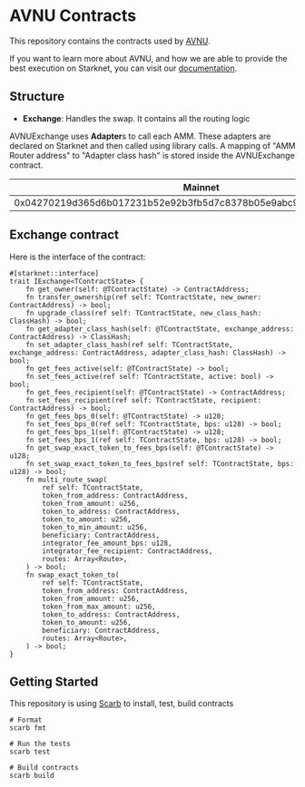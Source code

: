 # AVNU Contracts

This repository contains the contracts used by [AVNU](https://www.avnu.fi/).

If you want to learn more about AVNU, and how we are able to provide the best execution on Starknet, you can visit
our [documentation](https://doc.avnu.fi/).

## Structure

- **Exchange**: Handles the swap. It contains all the routing logic

AVNUExchange uses **Adapter**s to call each AMM.
These adapters are declared on Starknet and then called using library calls.
A mapping of "AMM Router address" to "Adapter class hash" is stored inside the AVNUExchange contract.

| Mainnet                                                            | Sepolia                                                            |
|--------------------------------------------------------------------|--------------------------------------------------------------------|
| 0x04270219d365d6b017231b52e92b3fb5d7c8378b05e9abc97724537a80e93b0f | 0x02c56e8b00dbe2a71e57472685378fc8988bba947e9a99b26a00fade2b4fe7c2 |

## Exchange contract

Here is the interface of the contract:

```cairo
#[starknet::interface]
trait IExchange<TContractState> {
    fn get_owner(self: @TContractState) -> ContractAddress;
    fn transfer_ownership(ref self: TContractState, new_owner: ContractAddress) -> bool;
    fn upgrade_class(ref self: TContractState, new_class_hash: ClassHash) -> bool;
    fn get_adapter_class_hash(self: @TContractState, exchange_address: ContractAddress) -> ClassHash;
    fn set_adapter_class_hash(ref self: TContractState, exchange_address: ContractAddress, adapter_class_hash: ClassHash) -> bool;
    fn get_fees_active(self: @TContractState) -> bool;
    fn set_fees_active(ref self: TContractState, active: bool) -> bool;
    fn get_fees_recipient(self: @TContractState) -> ContractAddress;
    fn set_fees_recipient(ref self: TContractState, recipient: ContractAddress) -> bool;
    fn get_fees_bps_0(self: @TContractState) -> u128;
    fn set_fees_bps_0(ref self: TContractState, bps: u128) -> bool;
    fn get_fees_bps_1(self: @TContractState) -> u128;
    fn set_fees_bps_1(ref self: TContractState, bps: u128) -> bool;
    fn get_swap_exact_token_to_fees_bps(self: @TContractState) -> u128;
    fn set_swap_exact_token_to_fees_bps(ref self: TContractState, bps: u128) -> bool;
    fn multi_route_swap(
        ref self: TContractState,
        token_from_address: ContractAddress,
        token_from_amount: u256,
        token_to_address: ContractAddress,
        token_to_amount: u256,
        token_to_min_amount: u256,
        beneficiary: ContractAddress,
        integrator_fee_amount_bps: u128,
        integrator_fee_recipient: ContractAddress,
        routes: Array<Route>,
    ) -> bool;
    fn swap_exact_token_to(
        ref self: TContractState,
        token_from_address: ContractAddress,
        token_from_amount: u256,
        token_from_max_amount: u256,
        token_to_address: ContractAddress,
        token_to_amount: u256,
        beneficiary: ContractAddress,
        routes: Array<Route>,
    ) -> bool;
}
```

## Getting Started

This repository is using [Scarb](https://docs.swmansion.com/scarb/) to install, test, build contracts

```shell
# Format
scarb fmt

# Run the tests
scarb test

# Build contracts
scarb build
```
